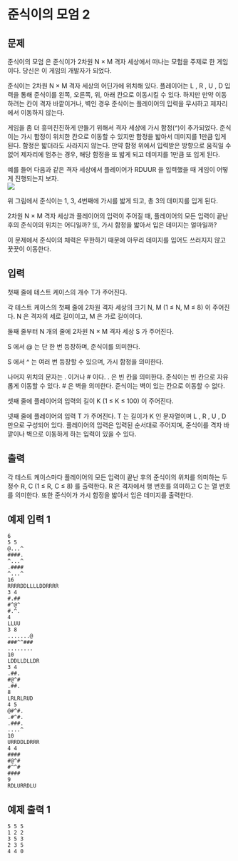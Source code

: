 # 준식이의 모엄 2
## 문제
준식이의 모엄 은 준식이가 2차원 N × M 격자 세상에서 떠나는 모험을 주제로 한 게임이다. 당신은 이 게임의 개발자가 되었다.

준식이는 2차원 N × M 격자 세상의 어딘가에 위치해 있다. 플레이어는 L , R , U , D 입력을 통해 준식이를 왼쪽, 오른쪽, 위, 아래 칸으로 이동시킬 수 있다. 하지만 만약 이동하려는 칸이 격자 바깥이거나, 벽인 경우 준식이는 플레이어의 입력을 무시하고 제자리에서 이동하지 않는다.

게임을 좀 더 흥미진진하게 만들기 위해서 격자 세상에 가시 함정(^)이 추가되었다. 준식이는 가시 함정이 위치한 칸으로 이동할 수 있지만 함정을 밟아서 데미지를 1만큼 입게 된다. 함정은 밟더라도 사라지지 않는다. 만약 함정 위에서 입력받은 방향으로 움직일 수 없어 제자리에 멈추는 경우, 해당 함정을 또 밟게 되고 데미지를 1만큼 또 입게 된다.

예를 들어 다음과 같은 격자 세상에서 플레이어가 RDUUR 을 입력했을 때 게임이 어떻게 진행되는지 보자.   
<img src = "https://user-images.githubusercontent.com/110768149/213147159-2d5eefc1-7c51-4772-983c-83cfa0a4816e.png" />

위 그림에서 준식이는 1, 3, 4번째에 가시를 밟게 되고, 총 3의 데미지를 입게 된다.

2차원 N × M 격자 세상과 플레이어의 입력이 주어질 때, 플레이어의 모든 입력이 끝난 후의 준식이의 위치는 어디일까? 또, 가시 함정을 밟아서 입은 데미지는 얼마일까?

이 문제에서 준식이의 체력은 무한하기 때문에 아무리 데미지를 입어도 쓰러지지 않고 꿋꿋이 이동한다.

## 입력
첫째 줄에 테스트 케이스의 개수 T가 주어진다.

각 테스트 케이스의 첫째 줄에 2차원 격자 세상의 크기 N, M (1 ≤ N, M ≤ 8) 이 주어진다. N 은 격자의 세로 길이이고, M 은 가로 길이이다.

둘째 줄부터 N 개의 줄에 2차원 N × M 격자 세상 S 가 주어진다.

S 에서 @ 는 단 한 번 등장하며, 준식이를 의미한다.

S 에서 ^ 는 여러 번 등장할 수 있으며, 가시 함정을 의미한다.

나머지 위치의 문자는 . 이거나 # 이다. . 은 빈 칸을 의미한다. 준식이는 빈 칸으로 자유롭게 이동할 수 있다. # 은 벽을 의미한다. 준식이는 벽이 있는 칸으로 이동할 수 없다.

셋째 줄에 플레이어의 입력의 길이 K (1 ≤ K ≤ 100) 이 주어진다.

넷째 줄에 플레이어의 입력 T 가 주어진다. T 는 길이가 K 인 문자열이며 L , R , U , D 만으로 구성되어 있다. 플레이어의 입력은 입력된 순서대로 주어지며, 준식이를 격자 바깥이나 벽으로 이동하게 하는 입력이 있을 수 있다.

## 출력
각 테스트 케이스마다 플레이어의 모든 입력이 끝난 후의 준식이의 위치를 의미하는 두 정수 R, C (1 ≤ R, C ≤ 8) 를 출력한다. R 은 격자에서 행 번호를 의미하고 C 는 열 번호를 의미한다. 또한 준식이가 가시 함정을 밟아서 입은 데미지를 출력한다.

## 예제 입력 1
```
6
5 5
@...^
####.
^...^
.####
^...^
16
RRRRDDLLLLDDRRRR
3 4
#.##
#^@^
#.^.
4
LLUU
3 8
.......@
###^^###
........
10
LDDLLDLLDR
3 4
.##.
#@^#
.##.
8
LRLRLRUD
4 5
@#^#.
.#^#.
.###.
....^
10
URRDDLDRRR
4 4
####
#@^#
#^^#
####
9
RDLURRDLU  
```
## 예제 출력 1
```
5 5 5
1 2 2
3 5 3
2 3 5
4 4 0
```
